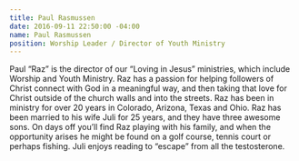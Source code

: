 ```yaml
---
title: Paul Rasmussen
date: 2016-09-11 22:50:00 -04:00
name: Paul Rasmussen
position: Worship Leader / Director of Youth Ministry
---
```


Paul “Raz” is the director of our “Loving in Jesus” ministries, which include Worship and Youth Ministry. Raz has a passion for helping followers of Christ connect with God in a meaningful way, and then taking that love for Christ outside of the church walls and into the streets. Raz has been in ministry for over 20 years in Colorado, Arizona, Texas and Ohio. Raz has been married to his wife Juli for 25 years, and they have three awesome sons. On days off you’ll find Raz playing with his family, and when the opportunity arises he might be found on a golf course, tennis court or perhaps fishing. Juli enjoys reading to “escape” from all the testosterone.